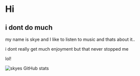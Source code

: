 # Hi

## i dont do much

my name is skye and I like to listen to music and thats about it..

i dont really get much enjoyment but that never stopped me

lol!

![skyes GitHub stats](https://github-readme-stats.vercel.app/api?username=komiwomi&show_icons=true&theme=neon)


